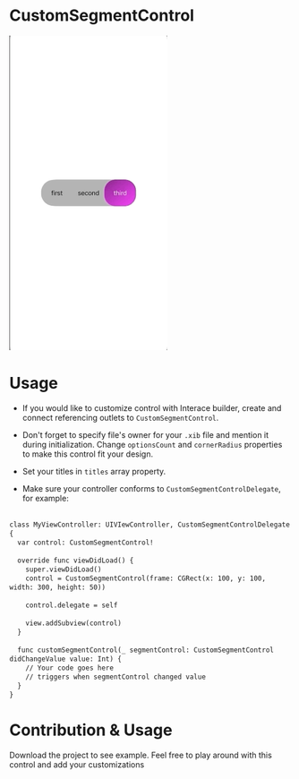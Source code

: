  # CustomSegmentControl

 ![Demo](demo/customsegmentgif.gif)

 # Usage

* If you would like to customize control with Interace builder, create and connect referencing outlets to ```CustomSegmentControl```. 
* Don't forget to specify file's owner for your ```.xib``` file and mention it during initialization.
Change ```optionsCount``` and ```cornerRadius``` properties to make this control fit your design.
* Set your titles in ```titles``` array property.

* Make sure your controller conforms to ```CustomSegmentControlDelegate```, for example:

```

class MyViewController: UIVIewController, CustomSegmentControlDelegate {
  var control: CustomSegmentControl! 
  
  override func viewDidLoad() {
    super.viewDidLoad()
    control = CustomSegmentControl(frame: CGRect(x: 100, y: 100, width: 300, height: 50))
    
    control.delegate = self
 
    view.addSubview(control)
  }
  
  func customSegmentControl(_ segmentControl: CustomSegmentControl didChangeValue value: Int) {
    // Your code goes here
    // triggers when segmentControl changed value
  }
}
```

# Contribution & Usage

Download the project to see example.
Feel free to play around with this control and add your customizations
